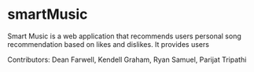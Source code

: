 # smartMusic

Smart Music is a web application that recommends users personal song recommendation based on likes and dislikes.
It provides users 


Contributors: Dean Farwell, Kendell Graham, Ryan Samuel, Parijat Tripathi
